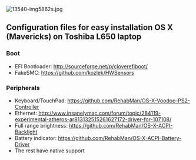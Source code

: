 ![13540-img5862s.jpg](https://bitbucket.org/repo/gAea57/images/326057014-13540-img5862s.jpg)

## Configuration files for easy installation OS X (Mavericks) on Toshiba L650 laptop ##

### Boot ###

* EFI Bootloader: http://sourceforge.net/p/cloverefiboot/
* FakeSMC: https://github.com/kozlek/HWSensors

### Peripherals ###

* Keyboard/TouchPad: https://github.com/RehabMan/OS-X-Voodoo-PS2-Controller
* Ethernet: http://www.insanelymac.com/forum/topic/284119-experimental-atheros-ar813132515261627172-driver-for-107108/
* Full range brightness: https://github.com/RehabMan/OS-X-ACPI-Backlight
* Battery indicator: https://github.com/RehabMan/OS-X-ACPI-Battery-Driver
* The rest have native support